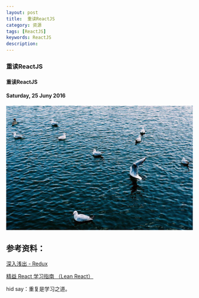 ```yaml
---
layout: post
title:  重读ReactJS
category: 资源
tags: [ReactJS]
keywords: ReactJS
description:
---
```


### 重读ReactJS

#### 重读ReactJS

#### Saturday, 25 Juny 2016

![ChenBi](/../../assets/img/resource/2016/ChenBi_17.jpeg)

## 参考资料：

[深入浅出 - Redux](http://www.w3ctech.com/topic/1561)

[精益 React 学习指南 （Lean React）](https://zhuanlan.zhihu.com/p/21107252)

hid say：重复是学习之道。
